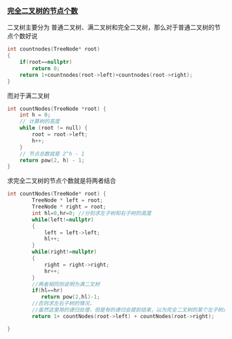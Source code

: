 ### [完全二叉树的节点个数](https://leetcode-cn.com/problems/count-complete-tree-nodes/)

二叉树主要分为 普通二叉树、满二叉树和完全二叉树，那么对于普通二叉树的节点个数好说

```cpp
int countnodes(TreeNode* root)
{
    if(root==nullptr)
        return 0;
    return 1+countnodes(root->left)+countnodes(root->right);
}
```

而对于满二叉树

```cpp
int countNodes(TreeNode *root) {
    int h = 0;
    // 计算树的高度
    while (root != null) {
        root = root->left;
        h++;
    }
    // 节点总数就是 2^h - 1
    return pow(2, h) - 1;
}
```

求完全二叉树的节点个数就是将两者结合

```cpp
int countNodes(TreeNode* root) {
        TreeNode * left = root;
        TreeNode * right = root;
        int hl=0,hr=0; //分别求左子树和右子树的高度
        while(left!=nullptr)
        {
            left = left->left;
            hl++;
        }
        while(right!=nullptr)
        {
            right = right->right;
            hr++;
        }
        //两者相同则说明为满二叉树
        if(hl==hr)
           return pow(2,hl)-1;
        //否则求左右子树的情况，
        //虽然这里用的递归处理，但是有的递归会提前结束，以为完全二叉树的某个左子树是一个满二叉树
        return 1+ countNodes(root->left) + countNodes(root->right);

}
```



